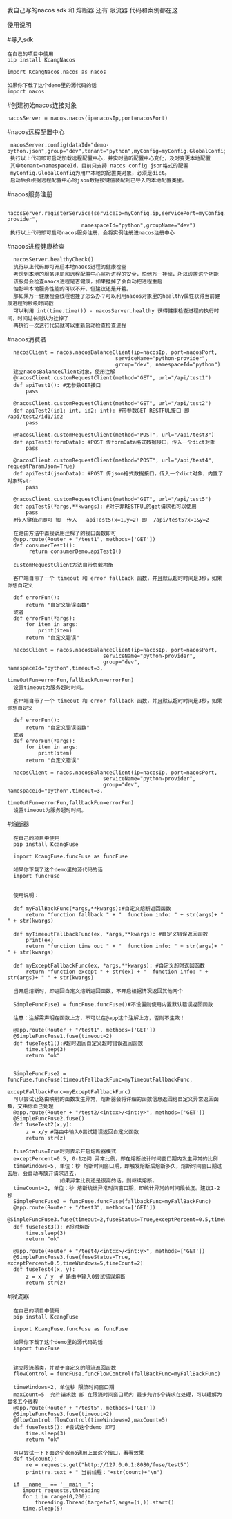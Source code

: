 我自己写的nacos sdk 和 熔断器 还有 限流器 代码和案例都在这

使用说明

#导入sdk
    
    在自己的项目中使用
    pip install KcangNacos 

    import KcangNacos.nacos as nacos
    
    如果你下载了这个demo里的源代码的话
    import nacos
    
#创建初始nacos连接对象
   
    nacosServer = nacos.nacos(ip=nacosIp,port=nacosPort)

#nacos远程配置中心
    
     nacosServer.config(dataId="demo-python.json",group="dev",tenant="python",myConfig=myConfig.GlobalConfig)
     执行以上代码即可启动加载远程配置中心，并实时监听配置中心变化，及时变更本地配置      
     其中tenant=namespaceId，目前只支持 nacos config json格式的配置     
     myConfig.GlobalConfig为用户本地的配置类对象，必须是dict。     
     启动后会根据远程配置中心的json数据按键值装配到已导入的本地配置类里。
     
#nacos服务注册

     nacosServer.registerService(serviceIp=myConfig.ip,servicePort=myConfig.port,serviceName="python-provider",
                            namespaceId="python",groupName="dev")
     执行以上代码即可启动nacos服务注册，会将实例注册进nacos注册中心
     
#nacos进程健康检查

      nacosServer.healthyCheck()
      执行以上代码即可开启本地naocs进程的健康检查      
      考虑到本地的服务注册和远程配置中心监听进程的安全，怕他万一挂掉，所以设置这个功能
      该服务会检查naocs进程是否健康，如果挂掉了会自动把进程重启     
      怕影响本地服务性能的可以不开，但建议还是开着。      
      那如果万一健康检查线程也挂了怎么办？可以利用nacos对象里的healthy属性获得当前健康进程的秒级时间戳 
      可以利用 int(time.time()) - nacosServer.healthy 获得健康检查进程的执行时间，时间过长则认为挂掉了
      再执行一次这行代码就可以重新启动检查检查进程
     
#nacos消费者
 
      nacosClient = nacos.nacosBalanceClient(ip=nacosIp, port=nacosPort,
                                       serviceName="python-provider",
                                       group="dev", namespaceId="python")
      建立nacosBalanceClient对象，使用注解
      @nacosClient.customRequestClient(method="GET", url="/api/test1")
      def apiTest1(): #无参数GET接口
          pass
          
      @nacosClient.customRequestClient(method="GET", url="/api/test2")
      def apiTest2(id1: int, id2: int): #带参数GET RESTFUL接口 即 /api/test2/id1/id2
          pass

      @nacosClient.customRequestClient(method="POST", url="/api/test3")
      def apiTest3(formData): #POST 传formData格式数据接口，传入一个dict对象
          pass

      @nacosClient.customRequestClient(method="POST", url="/api/test4", requestParamJson=True)
      def apiTest4(jsonData): #POST 传json格式数据接口，传入一个dict对象，内置了对象转str
          pass  
          
      @nacosClient.customRequestClient(method="GET", url="/api/test5")
      def apiTest5(*args,**kwargs): #对于非RESTFUL的get请求也可以使用
          pass    
      #传入键值对即可 如  传入   apiTest5(x=1,y=2) 即  /api/test5?x=1&y=2 
         
      在路由方法中直接调用注解了的接口函数即可 
      @app.route(Router + "/test1", methods=['GET'])
      def consumerTest1():
           return consumerDemo.apiTest1()     
           
      customRequestClient方法自带负载均衡   
      
      客户端自带了一个 timeout 和 error fallback 函数，并且默认超时时间是3秒，如果你想自定义
  
      def errorFun():
          return "自定义错误函数"
      或者
      def errorFun(*args):
          for item in args:
              print(item)
          return "自定义错误"
  
      nacosClient = nacos.nacosBalanceClient(ip=nacosIp, port=nacosPort,
                                   serviceName="python-provider",
                                   group="dev", namespaceId="python",timeout=3,
                                   timeOutFun=errorFun,fallbackFun=errorFun)
      设置timeout为服务超时时间。
      
      客户端自带了一个 timeout 和 error fallback 函数，并且默认超时时间是3秒，如果你想自定义
  
      def errorFun():
          return "自定义错误函数"
      或者
      def errorFun(*args):
          for item in args:
              print(item)
          return "自定义错误"
  
      nacosClient = nacos.nacosBalanceClient(ip=nacosIp, port=nacosPort,
                                   serviceName="python-provider",
                                   group="dev", namespaceId="python",timeout=3,
                                   timeOutFun=errorFun,fallbackFun=errorFun)
      设置timeout为服务超时时间。
      
#熔断器

      在自己的项目中使用
      pip install KcangFuse

      import KcangFuse.funcFuse as funcFuse
    
      如果你下载了这个demo里的源代码的话
      import funcFuse
      
      
      使用说明：
       
      def myFallBackFunc(*args,**kwargs):#自定义熔断返回函数
          return "function fallback " + "  function info: " + str(args)+ " " + str(kwargs)

      def myTimeoutFallbackFunc(ex, *args,**kwargs): #自定义错误返回函数
          print(ex)
          return "function time out " + "  function info: " + str(args)+ " " + str(kwargs)

      def myExceptFallbackFunc(ex, *args,**kwargs): #自定义超时返回函数
          return "function except " + str(ex) + "  function info: " + str(args)+ " " + str(kwargs)
          
      当开启熔断时，即返回自定义熔断返回函数，不开启根据情况返回其他两个
      
      SimpleFuncFuse1 = funcFuse.funcFuse()#不设置则使用内置默认错误返回函数
      
      注意：注解需声明在函数上方，不可以在@app这个注解上方，否则不生效！
      
      @app.route(Router + "/test1", methods=['GET'])
      @SimpleFuncFuse1.fuse(timeout=2)
      def fuseTest1():#超时返回自定义超时错误返回函数
          time.sleep(3)
          return "ok"
      
      
      SimpleFuncFuse2 = funcFuse.funcFuse(timeoutFallbackFunc=myTimeoutFallbackFunc,
                                         exceptFallbackFunc=myExceptFallbackFunc)
      可以尝试让路由映射的函数发生异常，熔断器会将详细的函数信息返回给自定义异常返回函数，交由你自己处理                                   
      @app.route(Router + "/test2/<int:x>/<int:y>", methods=['GET'])
      @SimpleFuncFuse2.fuse()
      def fuseTest2(x,y):
          z = x/y #路由中输入0尝试错误返回自定义函数
          return str(z)
      
      fuseStatus=True时则表示开启熔断器模式
      exceptPercent=0.5, 0-1之间 异常比例，即在熔断统计时间窗口期内发生异常的比例
      timeWindows=5, 单位：秒 熔断时间窗口期，即触发熔断后熔断多久，熔断时间窗口期过去后，会自动再放开请求进去，
                     如果异常比例还是很高的话，则继续熔断。
      timeCount=2, 单位：秒 熔断统计异常时间窗口期，即统计异常的时间段长度。建议1-2秒
      SimpleFuncFuse3 = funcFuse.funcFuse(fallbackFunc=myFallBackFunc)
      @app.route(Router + "/test3", methods=['GET'])
      @SimpleFuncFuse3.fuse(timeout=2,fuseStatus=True,exceptPercent=0.5,timeWindows=5,timeCount=2)
      def fuseTest3(): #超时熔断
          time.sleep(3)
          return "ok"

      @app.route(Router + "/test4/<int:x>/<int:y>", methods=['GET'])
      @SimpleFuncFuse3.fuse(fuseStatus=True, exceptPercent=0.5,timeWindows=5,timeCount=2)
      def fuseTest4(x, y):
          z = x / y  # 路由中输入0尝试错误熔断
          return str(z)


#限流器

      在自己的项目中使用
      pip install KcangFuse

      import KcangFuse.funcFuse as funcFuse
    
      如果你下载了这个demo里的源代码的话
      import funcFuse
      
     
      建立限流器类，并赋予自定义的限流返回函数
      flowControl = funcFuse.funcFlowControl(fallBackFunc=myFallBackFunc)
      
      timeWindows=2, 单位秒 限流时间窗口期
      maxCount=5  允许请求数 即 在限流时间窗口期内 最多允许5个请求在处理，可以理解为最多五个线程
      @app.route(Router + "/test5", methods=['GET'])
      @SimpleFuncFuse3.fuse(timeout=2)
      @flowControl.flowControl(timeWindows=2,maxCount=5)
      def fuseTest5(): #尝试这个demo 即可
          time.sleep(3)
          return "ok"
          
      可以尝试一下下面这个demo调用上面这个接口，看看效果
      def t5(count):
          re = requests.get("http://127.0.0.1:8080/fuse/test5")
          print(re.text + " 当前线程："+str(count)+"\n")

      if __name__ == '__main__':
         import requests,threading
         for i in range(0,200):
             threading.Thread(target=t5,args=(i,)).start()
         time.sleep(5)
